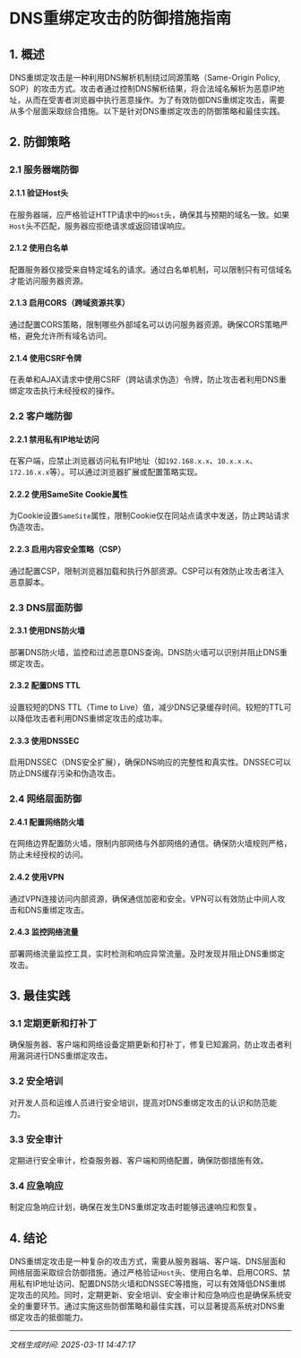 # DNS重绑定攻击的防御措施指南

## 1. 概述

DNS重绑定攻击是一种利用DNS解析机制绕过同源策略（Same-Origin Policy, SOP）的攻击方式。攻击者通过控制DNS解析结果，将合法域名解析为恶意IP地址，从而在受害者浏览器中执行恶意操作。为了有效防御DNS重绑定攻击，需要从多个层面采取综合措施。以下是针对DNS重绑定攻击的防御策略和最佳实践。

## 2. 防御策略

### 2.1 服务器端防御

#### 2.1.1 验证Host头
在服务器端，应严格验证HTTP请求中的`Host`头，确保其与预期的域名一致。如果`Host`头不匹配，服务器应拒绝请求或返回错误响应。

#### 2.1.2 使用白名单
配置服务器仅接受来自特定域名的请求。通过白名单机制，可以限制只有可信域名才能访问服务器资源。

#### 2.1.3 启用CORS（跨域资源共享）
通过配置CORS策略，限制哪些外部域名可以访问服务器资源。确保CORS策略严格，避免允许所有域名访问。

#### 2.1.4 使用CSRF令牌
在表单和AJAX请求中使用CSRF（跨站请求伪造）令牌，防止攻击者利用DNS重绑定攻击执行未经授权的操作。

### 2.2 客户端防御

#### 2.2.1 禁用私有IP地址访问
在客户端，应禁止浏览器访问私有IP地址（如`192.168.x.x`、`10.x.x.x`、`172.16.x.x`等）。可以通过浏览器扩展或配置策略实现。

#### 2.2.2 使用SameSite Cookie属性
为Cookie设置`SameSite`属性，限制Cookie仅在同站点请求中发送，防止跨站请求伪造攻击。

#### 2.2.3 启用内容安全策略（CSP）
通过配置CSP，限制浏览器加载和执行外部资源。CSP可以有效防止攻击者注入恶意脚本。

### 2.3 DNS层面防御

#### 2.3.1 使用DNS防火墙
部署DNS防火墙，监控和过滤恶意DNS查询。DNS防火墙可以识别并阻止DNS重绑定攻击。

#### 2.3.2 配置DNS TTL
设置较短的DNS TTL（Time to Live）值，减少DNS记录缓存时间。较短的TTL可以降低攻击者利用DNS重绑定攻击的成功率。

#### 2.3.3 使用DNSSEC
启用DNSSEC（DNS安全扩展），确保DNS响应的完整性和真实性。DNSSEC可以防止DNS缓存污染和伪造攻击。

### 2.4 网络层面防御

#### 2.4.1 配置网络防火墙
在网络边界配置防火墙，限制内部网络与外部网络的通信。确保防火墙规则严格，防止未经授权的访问。

#### 2.4.2 使用VPN
通过VPN连接访问内部资源，确保通信加密和安全。VPN可以有效防止中间人攻击和DNS重绑定攻击。

#### 2.4.3 监控网络流量
部署网络流量监控工具，实时检测和响应异常流量。及时发现并阻止DNS重绑定攻击。

## 3. 最佳实践

### 3.1 定期更新和打补丁
确保服务器、客户端和网络设备定期更新和打补丁，修复已知漏洞，防止攻击者利用漏洞进行DNS重绑定攻击。

### 3.2 安全培训
对开发人员和运维人员进行安全培训，提高对DNS重绑定攻击的认识和防范能力。

### 3.3 安全审计
定期进行安全审计，检查服务器、客户端和网络配置，确保防御措施有效。

### 3.4 应急响应
制定应急响应计划，确保在发生DNS重绑定攻击时能够迅速响应和恢复。

## 4. 结论

DNS重绑定攻击是一种复杂的攻击方式，需要从服务器端、客户端、DNS层面和网络层面采取综合防御措施。通过严格验证`Host`头、使用白名单、启用CORS、禁用私有IP地址访问、配置DNS防火墙和DNSSEC等措施，可以有效降低DNS重绑定攻击的风险。同时，定期更新、安全培训、安全审计和应急响应也是确保系统安全的重要环节。通过实施这些防御策略和最佳实践，可以显著提高系统对DNS重绑定攻击的抵御能力。

---

*文档生成时间: 2025-03-11 14:47:17*
